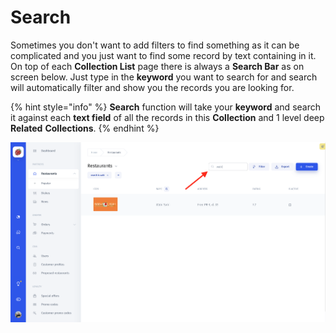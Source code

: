 # Search

Sometimes you don't want to add filters to find something as it can be complicated and you just want to find some record by text containing in it. On top of each **Collection List** page there is always a **Search Bar** as on screen below. Just type in the **keyword** you want to search for and search will automatically filter and show you the records you are looking for. 

{% hint style="info" %}
**Search** function will take your **keyword** and search it against each **text field** of all the records in this **Collection** and 1 level deep **Related** **Collections**.
{% endhint %}

![](../.gitbook/assets/image%20%2842%29.png)



